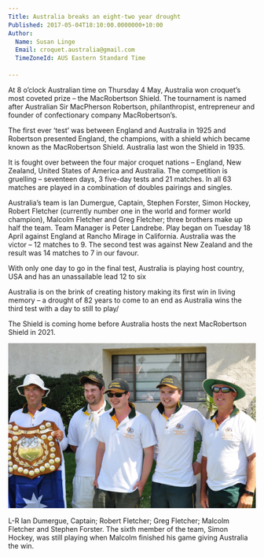```yaml
---
Title: Australia breaks an eight-two year drought
Published: 2017-05-04T18:10:00.0000000+10:00
Author:
  Name: Susan Linge
  Email: croquet.australia@gmail.com
  TimeZoneId: AUS Eastern Standard Time

---
```

At 8 o’clock Australian time on Thursday 4 May, Australia won croquet’s most coveted prize – the MacRobertson Shield.  The tournament is named after Australian Sir MacPherson Robertson, philanthropist, entrepreneur and founder of confectionary company MacRobertson’s.

The first ever ‘test’ was between England and Australia in 1925 and Robertson presented England, the champions, with a shield which became known as the MacRobertson Shield.  Australia last won the Shield in 1935.

It is fought over between the four major croquet nations – England, New Zealand, United States of America and Australia.  The competition is gruelling – seventeen days, 3 five-day tests and 21 matches.  In all 63 matches are played in a combination of doubles pairings and singles.

Australia’s team is Ian Dumergue, Captain, Stephen Forster, Simon Hockey, Robert Fletcher (currently number one in the world and former world champion), Malcolm Fletcher and Greg Fletcher; three brothers make up half the team.  Team Manager is Peter Landrebe.  Play began on Tuesday 18 April against England at Rancho Mirage in California.  Australia was the victor – 12 matches to 9.  The second test was against New Zealand and the result was 14 matches to 7 in our favour.  

With only one day to go in the final test, Australia is playing host country, USA and has an unassailable lead 12 to six

Australia is on the brink of creating history making its first win in living memory – a drought of 82 years to come to an end as Australia wins the third test with a day to still to play/

The Shield is coming home before Australia hosts the next MacRobertson Shield in 2021.

<img src="/news/2017/05/04/australia-breaks-an-eight-two-year-drought.jpg" alt="L-R Ian Dumergue, Captain&amp; Robert Fletcher&amp; Greg Fletcher&amp; Malcolm Fletcher and Stephen Forster. The sixth member of the team, Simon Hockey, was still playing when Malcolm finished his game giving Australia the win." title="L-R Ian Dumergue, Captain&amp; Robert Fletcher&amp; Greg Fletcher&amp; Malcolm Fletcher and Stephen Forster. The sixth member of the team, Simon Hockey, was still playing when Malcolm finished his game giving Australia the win."/>

L-R Ian Dumergue, Captain; Robert Fletcher; Greg Fletcher; Malcolm Fletcher and Stephen Forster.
The sixth member of the team, Simon Hockey, was still playing when Malcolm finished his game giving Australia the win.
